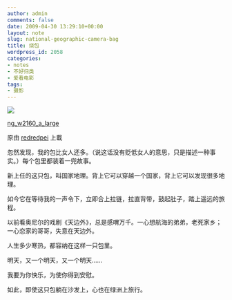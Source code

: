 ```yaml
---
author: admin
comments: false
date: 2009-04-30 13:29:10+00:00
layout: note
slug: national-geographic-camera-bag
title: 烧包
wordpress_id: 2058
categories:
- notes
- 不好归类
- 爱看电影
tags:
- 摄影
---
```



[![](http://farm4.static.flickr.com/3394/3475367322_4f14a4c907_m.jpg)](http://www.flickr.com/photos/lookoo/3475367322/)
  


[ng_w2160_a_large](http://www.flickr.com/photos/lookoo/3475367322/)
  

原由 [redredpei](http://www.flickr.com/people/lookoo/) 上載




忽然发现，我的包比女人还多。（说这话没有贬低女人的意思，只是描述一种事实。）每个包里都装着一兜故事。  

  

新上任的这只包，叫国家地理。背上它可以穿越一个国家，背上它可以发现很多地理。  

  

如今它在等待我的一声令下，立即合上拉链，拉直背带，鼓起肚子，踏上遥远的旅程。  

  

以前看奥尼尔的戏剧《天边外》，总是感喟万千。一心想航海的弟弟，老死家乡；一心恋家的哥哥，失意在天边外。  

  

人生多少寒热，都容纳在这样一只包里。  

  

明天，又一个明天，又一个明天……  

  

我要为你快乐，为使你得到安慰。  

  

如此，即使这只包躺在沙发上，心也在绿洲上旅行。
  

